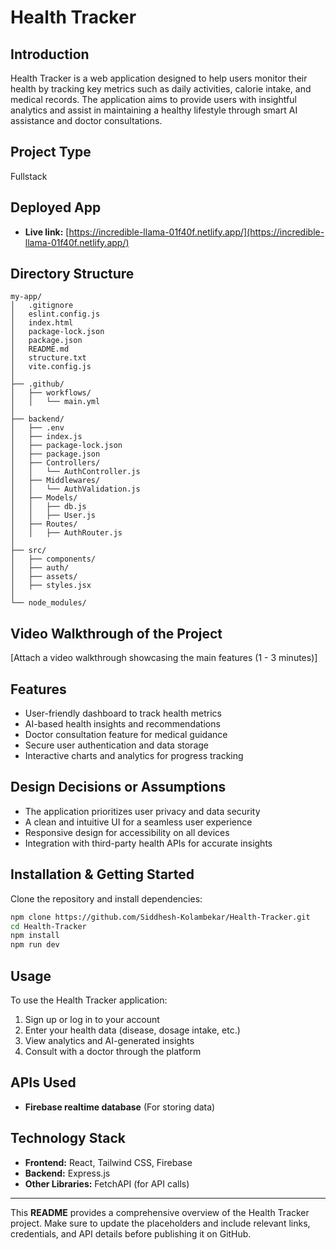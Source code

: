 # Health Tracker

## Introduction
Health Tracker is a web application designed to help users monitor their health by tracking key metrics such as daily activities, calorie intake, and medical records. The application aims to provide users with insightful analytics and assist in maintaining a healthy lifestyle through smart AI assistance and doctor consultations.

## Project Type
Fullstack

## Deployed App
- **Live link:** [https://incredible-llama-01f40f.netlify.app/](https://incredible-llama-01f40f.netlify.app/)

## Directory Structure
```
my-app/
│   .gitignore
│   eslint.config.js
│   index.html
│   package-lock.json
│   package.json
│   README.md
│   structure.txt
│   vite.config.js
│
├── .github/
│   ├── workflows/
│   │   └── main.yml
│
├── backend/
│   ├── .env
│   ├── index.js
│   ├── package-lock.json
│   ├── package.json
│   ├── Controllers/
│   │   └── AuthController.js
│   ├── Middlewares/
│   │   └── AuthValidation.js
│   ├── Models/
│   │   ├── db.js
│   │   ├── User.js
│   ├── Routes/
│   │   ├── AuthRouter.js
│
├── src/
│   ├── components/
│   ├── auth/
│   ├── assets/
│   ├── styles.jsx
│
└── node_modules/
```

## Video Walkthrough of the Project
[Attach a video walkthrough showcasing the main features (1 - 3 minutes)]

## Features
- User-friendly dashboard to track health metrics
- AI-based health insights and recommendations
- Doctor consultation feature for medical guidance
- Secure user authentication and data storage
- Interactive charts and analytics for progress tracking

## Design Decisions or Assumptions
- The application prioritizes user privacy and data security
- A clean and intuitive UI for a seamless user experience
- Responsive design for accessibility on all devices
- Integration with third-party health APIs for accurate insights

## Installation & Getting Started
Clone the repository and install dependencies:
```bash
npm clone https://github.com/Siddhesh-Kolambekar/Health-Tracker.git
cd Health-Tracker
npm install
npm run dev
```

## Usage
To use the Health Tracker application:
1. Sign up or log in to your account
2. Enter your health data (disease, dosage intake, etc.)
3. View analytics and AI-generated insights
4. Consult with a doctor through the platform

## APIs Used
- **Firebase realtime database** (For storing data)

## Technology Stack
- **Frontend:** React, Tailwind CSS, Firebase
- **Backend:** Express.js
- **Other Libraries:** FetchAPI (for API calls)

---
This **README** provides a comprehensive overview of the Health Tracker project. Make sure to update the placeholders and include relevant links, credentials, and API details before publishing it on GitHub.

